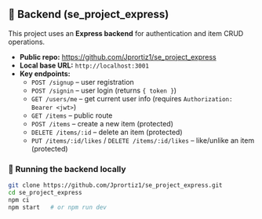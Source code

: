 ## 🔗 Backend (se_project_express)

This project uses an **Express backend** for authentication and item CRUD operations.

- **Public repo:** https://github.com/Jprortiz1/se_project_express
- **Local base URL:** `http://localhost:3001`
- **Key endpoints:**
  - `POST /signup` – user registration  
  - `POST /signin` – user login (returns `{ token }`)  
  - `GET /users/me` – get current user info (requires `Authorization: Bearer <jwt>`)  
  - `GET /items` – public route  
  - `POST /items` – create a new item (protected)  
  - `DELETE /items/:id` – delete an item (protected)  
  - `PUT /items/:id/likes` / `DELETE /items/:id/likes` – like/unlike an item (protected)

### 🧰 Running the backend locally

```bash
git clone https://github.com/Jprortiz1/se_project_express.git
cd se_project_express
npm ci
npm start   # or npm run dev
